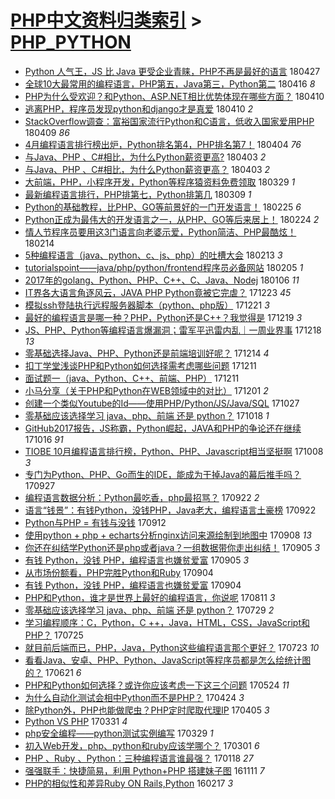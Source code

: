 [PHP中文资料归类索引](../README.md) > [PHP_PYTHON](PHP_PYTHON.md)
====
- [Python 人气王，JS 比 Java 更受企业青睐，PHP不再是最好的语言](http://jkwz.applinzi.com/ittc/7096785286690505734.html#Python+%E4%BA%BA%E6%B0%94%E7%8E%8B%EF%BC%8CJS+%E6%AF%94+Java+%E6%9B%B4%E5%8F%97%E4%BC%81%E4%B8%9A%E9%9D%92%E7%9D%90%EF%BC%8CPHP%E4%B8%8D%E5%86%8D%E6%98%AF%E6%9C%80%E5%A5%BD%E7%9A%84%E8%AF%AD%E8%A8%80) 180427  
- [全球10大最常用的编程语言，PHP第五，Java第三，Python第二](http://jkwz.applinzi.com/ittc/7090394521735267339.html#%E5%85%A8%E7%90%8310%E5%A4%A7%E6%9C%80%E5%B8%B8%E7%94%A8%E7%9A%84%E7%BC%96%E7%A8%8B%E8%AF%AD%E8%A8%80%EF%BC%8CPHP%E7%AC%AC%E4%BA%94%EF%BC%8CJava%E7%AC%AC%E4%B8%89%EF%BC%8CPython%E7%AC%AC%E4%BA%8C) 180416 *8* 
- [PHP为什么受欢迎？和Python、ASP.NET相比优势体现在哪些方面？](http://jkwz.applinzi.com/ittc/7090358536544715786.html#PHP%E4%B8%BA%E4%BB%80%E4%B9%88%E5%8F%97%E6%AC%A2%E8%BF%8E%EF%BC%9F%E5%92%8CPython%E3%80%81ASP.NET%E7%9B%B8%E6%AF%94%E4%BC%98%E5%8A%BF%E4%BD%93%E7%8E%B0%E5%9C%A8%E5%93%AA%E4%BA%9B%E6%96%B9%E9%9D%A2%EF%BC%9F) 180410  
- [逃离PHP，程序员发现python和django才是真爱](http://jkwz.applinzi.com/ittc/7090103730605392902.html#%E9%80%83%E7%A6%BBPHP%EF%BC%8C%E7%A8%8B%E5%BA%8F%E5%91%98%E5%8F%91%E7%8E%B0python%E5%92%8Cdjango%E6%89%8D%E6%98%AF%E7%9C%9F%E7%88%B1) 180410 *2* 
- [StackOverflow调查：富裕国家流行Python和C语言，低收入国家爱用PHP](http://jkwz.applinzi.com/ittc/7089927212151342097.html#StackOverflow%E8%B0%83%E6%9F%A5%EF%BC%9A%E5%AF%8C%E8%A3%95%E5%9B%BD%E5%AE%B6%E6%B5%81%E8%A1%8CPython%E5%92%8CC%E8%AF%AD%E8%A8%80%EF%BC%8C%E4%BD%8E%E6%94%B6%E5%85%A5%E5%9B%BD%E5%AE%B6%E7%88%B1%E7%94%A8PHP) 180409 *86* 
- [4月编程语言排行榜出炉，Python排名第4，PHP排名第7！](http://jkwz.applinzi.com/ittc/7088079630374536208.html#4%E6%9C%88%E7%BC%96%E7%A8%8B%E8%AF%AD%E8%A8%80%E6%8E%92%E8%A1%8C%E6%A6%9C%E5%87%BA%E7%82%89%EF%BC%8CPython%E6%8E%92%E5%90%8D%E7%AC%AC4%EF%BC%8CPHP%E6%8E%92%E5%90%8D%E7%AC%AC7%EF%BC%81) 180404 *76* 
- [与Java、PHP 、C#相比，为什么Python薪资更高?](http://jkwz.applinzi.com/ittc/7087740882013127690.html#%E4%B8%8EJava%E3%80%81PHP+%E3%80%81C%23%E7%9B%B8%E6%AF%94%EF%BC%8C%E4%B8%BA%E4%BB%80%E4%B9%88Python%E8%96%AA%E8%B5%84%E6%9B%B4%E9%AB%98%3F) 180403 *2* 
- [与Java、PHP 、C#相比，为什么Python薪资更高？](http://jkwz.applinzi.com/ittc/7087537361875633163.html#%E4%B8%8EJava%E3%80%81PHP+%E3%80%81C%23%E7%9B%B8%E6%AF%94%EF%BC%8C%E4%B8%BA%E4%BB%80%E4%B9%88Python%E8%96%AA%E8%B5%84%E6%9B%B4%E9%AB%98%EF%BC%9F) 180403 *2* 
- [大前端，PHP，小程序开发，Python等程序猿资料免费领取](http://jkwz.applinzi.com/ittc/7085864579769041930.html#%E5%A4%A7%E5%89%8D%E7%AB%AF%EF%BC%8CPHP%EF%BC%8C%E5%B0%8F%E7%A8%8B%E5%BA%8F%E5%BC%80%E5%8F%91%EF%BC%8CPython%E7%AD%89%E7%A8%8B%E5%BA%8F%E7%8C%BF%E8%B5%84%E6%96%99%E5%85%8D%E8%B4%B9%E9%A2%86%E5%8F%96) 180329 *1* 
- [最新编程语言排行，PHP排第七，Python排第几](http://jkwz.applinzi.com/ittc/7078595689338897414.html#%E6%9C%80%E6%96%B0%E7%BC%96%E7%A8%8B%E8%AF%AD%E8%A8%80%E6%8E%92%E8%A1%8C%EF%BC%8CPHP%E6%8E%92%E7%AC%AC%E4%B8%83%EF%BC%8CPython%E6%8E%92%E7%AC%AC%E5%87%A0) 180309 *1* 
- [Python的基础教程，比PHP、GO等前景好的一门开发语言！](http://jkwz.applinzi.com/ittc/7074001375254283275.html#Python%E7%9A%84%E5%9F%BA%E7%A1%80%E6%95%99%E7%A8%8B%EF%BC%8C%E6%AF%94PHP%E3%80%81GO%E7%AD%89%E5%89%8D%E6%99%AF%E5%A5%BD%E7%9A%84%E4%B8%80%E9%97%A8%E5%BC%80%E5%8F%91%E8%AF%AD%E8%A8%80%EF%BC%81) 180225 *6* 
- [Python正成为最伟大的开发语言之一，从PHP、GO等后来居上！](http://jkwz.applinzi.com/ittc/7073598435133752336.html#Python%E6%AD%A3%E6%88%90%E4%B8%BA%E6%9C%80%E4%BC%9F%E5%A4%A7%E7%9A%84%E5%BC%80%E5%8F%91%E8%AF%AD%E8%A8%80%E4%B9%8B%E4%B8%80%EF%BC%8C%E4%BB%8EPHP%E3%80%81GO%E7%AD%89%E5%90%8E%E6%9D%A5%E5%B1%85%E4%B8%8A%EF%BC%81) 180224 *2* 
- [情人节程序员要用这3门语言向老婆示爱，Python简洁、PHP最酷炫！](http://jkwz.applinzi.com/ittc/7070053520227435527.html#%E6%83%85%E4%BA%BA%E8%8A%82%E7%A8%8B%E5%BA%8F%E5%91%98%E8%A6%81%E7%94%A8%E8%BF%993%E9%97%A8%E8%AF%AD%E8%A8%80%E5%90%91%E8%80%81%E5%A9%86%E7%A4%BA%E7%88%B1%EF%BC%8CPython%E7%AE%80%E6%B4%81%E3%80%81PHP%E6%9C%80%E9%85%B7%E7%82%AB%EF%BC%81) 180214  
- [5种编程语言（java、python、c、js、php）的吐槽大会](http://jkwz.applinzi.com/ittc/7067728528420635655.html#5%E7%A7%8D%E7%BC%96%E7%A8%8B%E8%AF%AD%E8%A8%80%EF%BC%88java%E3%80%81python%E3%80%81c%E3%80%81js%E3%80%81php%EF%BC%89%E7%9A%84%E5%90%90%E6%A7%BD%E5%A4%A7%E4%BC%9A) 180213 *3* 
- [tutorialspoint——java/php/python/frontend程序员必备网站](http://jkwz.applinzi.com/ittc/7066591206509642769.html#tutorialspoint%E2%80%94%E2%80%94java%2Fphp%2Fpython%2Ffrontend%E7%A8%8B%E5%BA%8F%E5%91%98%E5%BF%85%E5%A4%87%E7%BD%91%E7%AB%99) 180205 *1* 
- [2017年的golang、Python、PHP、C++、C、Java、Nodej](http://jkwz.applinzi.com/ittc/7055530015314150410.html#2017%E5%B9%B4%E7%9A%84golang%E3%80%81Python%E3%80%81PHP%E3%80%81C%2B%2B%E3%80%81C%E3%80%81Java%E3%80%81Nodej) 180106 *11* 
- [IT界各大语言角逐风云，JAVA PHP Python竟被它完虐？](http://jkwz.applinzi.com/ittc/7050274253214057489.html#IT%E7%95%8C%E5%90%84%E5%A4%A7%E8%AF%AD%E8%A8%80%E8%A7%92%E9%80%90%E9%A3%8E%E4%BA%91%EF%BC%8CJAVA+PHP+Python%E7%AB%9F%E8%A2%AB%E5%AE%83%E5%AE%8C%E8%99%90%EF%BC%9F) 171223 *45* 
- [模拟ssh登陆执行远程服务器脚本（python、php版）](http://jkwz.applinzi.com/ittc/7049465857602749456.html#%E6%A8%A1%E6%8B%9Fssh%E7%99%BB%E9%99%86%E6%89%A7%E8%A1%8C%E8%BF%9C%E7%A8%8B%E6%9C%8D%E5%8A%A1%E5%99%A8%E8%84%9A%E6%9C%AC%EF%BC%88python%E3%80%81php%E7%89%88%EF%BC%89) 171221 *3* 
- [最好的编程语言是哪一种？PHP，Python还是C++？我觉得是](http://jkwz.applinzi.com/ittc/7048784132090364945.html#%E6%9C%80%E5%A5%BD%E7%9A%84%E7%BC%96%E7%A8%8B%E8%AF%AD%E8%A8%80%E6%98%AF%E5%93%AA%E4%B8%80%E7%A7%8D%EF%BC%9FPHP%EF%BC%8CPython%E8%BF%98%E6%98%AFC%2B%2B%EF%BC%9F%E6%88%91%E8%A7%89%E5%BE%97%E6%98%AF) 171219 *3* 
- [JS、PHP、Python等编程语言爆漏洞；雷军平迅雷内乱｜一周业界事](http://jkwz.applinzi.com/ittc/7048371977385935888.html#JS%E3%80%81PHP%E3%80%81Python%E7%AD%89%E7%BC%96%E7%A8%8B%E8%AF%AD%E8%A8%80%E7%88%86%E6%BC%8F%E6%B4%9E%EF%BC%9B%E9%9B%B7%E5%86%9B%E5%B9%B3%E8%BF%85%E9%9B%B7%E5%86%85%E4%B9%B1%EF%BD%9C%E4%B8%80%E5%91%A8%E4%B8%9A%E7%95%8C%E4%BA%8B) 171218 *13* 
- [零基础选择Java、PHP、Python还是前端培训好呢？](http://jkwz.applinzi.com/ittc/7046897854755374097.html#%E9%9B%B6%E5%9F%BA%E7%A1%80%E9%80%89%E6%8B%A9Java%E3%80%81PHP%E3%80%81Python%E8%BF%98%E6%98%AF%E5%89%8D%E7%AB%AF%E5%9F%B9%E8%AE%AD%E5%A5%BD%E5%91%A2%EF%BC%9F) 171214 *4* 
- [扣丁学堂浅谈PHP和Python如何选择需考虑哪些问题](http://jkwz.applinzi.com/ittc/7045784159895684113.html#%E6%89%A3%E4%B8%81%E5%AD%A6%E5%A0%82%E6%B5%85%E8%B0%88PHP%E5%92%8CPython%E5%A6%82%E4%BD%95%E9%80%89%E6%8B%A9%E9%9C%80%E8%80%83%E8%99%91%E5%93%AA%E4%BA%9B%E9%97%AE%E9%A2%98) 171211  
- [面试题一（java、Python、C++、前端、PHP）](http://jkwz.applinzi.com/ittc/7045776125047866385.html#%E9%9D%A2%E8%AF%95%E9%A2%98%E4%B8%80%EF%BC%88java%E3%80%81Python%E3%80%81C%2B%2B%E3%80%81%E5%89%8D%E7%AB%AF%E3%80%81PHP%EF%BC%89) 171211  
- [小马分享（关于PHP和Python在WEB领域中的对比）](http://jkwz.applinzi.com/ittc/7042036788250543120.html#%E5%B0%8F%E9%A9%AC%E5%88%86%E4%BA%AB%EF%BC%88%E5%85%B3%E4%BA%8EPHP%E5%92%8CPython%E5%9C%A8WEB%E9%A2%86%E5%9F%9F%E4%B8%AD%E7%9A%84%E5%AF%B9%E6%AF%94%EF%BC%89) 171201 *2* 
- [创建一个类似Youtube的Id——使用PHP/Python/JS/Java/SQL](http://jkwz.applinzi.com/ittc/7029085431755441168.html#%E5%88%9B%E5%BB%BA%E4%B8%80%E4%B8%AA%E7%B1%BB%E4%BC%BCYoutube%E7%9A%84Id%E2%80%94%E2%80%94%E4%BD%BF%E7%94%A8PHP%2FPython%2FJS%2FJava%2FSQL) 171027  
- [零基础应该选择学习 java、php、前端 还是 python？](http://jkwz.applinzi.com/ittc/7025883386458145808.html#%E9%9B%B6%E5%9F%BA%E7%A1%80%E5%BA%94%E8%AF%A5%E9%80%89%E6%8B%A9%E5%AD%A6%E4%B9%A0+java%E3%80%81php%E3%80%81%E5%89%8D%E7%AB%AF+%E8%BF%98%E6%98%AF+python%EF%BC%9F) 171018 *1* 
- [GitHub2017报告，JS称霸，Python崛起，JAVA和PHP的争论还在继续](http://jkwz.applinzi.com/ittc/7024996762924876816.html#GitHub2017%E6%8A%A5%E5%91%8A%EF%BC%8CJS%E7%A7%B0%E9%9C%B8%EF%BC%8CPython%E5%B4%9B%E8%B5%B7%EF%BC%8CJAVA%E5%92%8CPHP%E7%9A%84%E4%BA%89%E8%AE%BA%E8%BF%98%E5%9C%A8%E7%BB%A7%E7%BB%AD) 171016 *91* 
- [TIOBE 10月编程语言排行榜，Python、PHP、Javascript相当坚挺啊](http://jkwz.applinzi.com/ittc/7022003937169900560.html#TIOBE+10%E6%9C%88%E7%BC%96%E7%A8%8B%E8%AF%AD%E8%A8%80%E6%8E%92%E8%A1%8C%E6%A6%9C%EF%BC%8CPython%E3%80%81PHP%E3%80%81Javascript%E7%9B%B8%E5%BD%93%E5%9D%9A%E6%8C%BA%E5%95%8A) 171008 *3* 
- [专门为Python、PHP、Go而生的IDE，能成为干掉Java的幕后推手吗？](http://jkwz.applinzi.com/ittc/7018017039871116304.html#%E4%B8%93%E9%97%A8%E4%B8%BAPython%E3%80%81PHP%E3%80%81Go%E8%80%8C%E7%94%9F%E7%9A%84IDE%EF%BC%8C%E8%83%BD%E6%88%90%E4%B8%BA%E5%B9%B2%E6%8E%89Java%E7%9A%84%E5%B9%95%E5%90%8E%E6%8E%A8%E6%89%8B%E5%90%97%EF%BC%9F) 170927  
- [编程语言数据分析：Python最吃香，php最招骂？](http://jkwz.applinzi.com/ittc/7016079221930329105.html#%E7%BC%96%E7%A8%8B%E8%AF%AD%E8%A8%80%E6%95%B0%E6%8D%AE%E5%88%86%E6%9E%90%EF%BC%9APython%E6%9C%80%E5%90%83%E9%A6%99%EF%BC%8Cphp%E6%9C%80%E6%8B%9B%E9%AA%82%EF%BC%9F) 170922 *2* 
- [语言“钱景”：有钱Python，没钱PHP，Java老大，编程语言土豪榜](http://jkwz.applinzi.com/ittc/7016046932760462352.html#%E8%AF%AD%E8%A8%80%E2%80%9C%E9%92%B1%E6%99%AF%E2%80%9D%EF%BC%9A%E6%9C%89%E9%92%B1Python%EF%BC%8C%E6%B2%A1%E9%92%B1PHP%EF%BC%8CJava%E8%80%81%E5%A4%A7%EF%BC%8C%E7%BC%96%E7%A8%8B%E8%AF%AD%E8%A8%80%E5%9C%9F%E8%B1%AA%E6%A6%9C) 170922  
- [Python与PHP = 有钱与没钱](http://jkwz.applinzi.com/ittc/7012529178455573520.html#Python%E4%B8%8EPHP+%3D+%E6%9C%89%E9%92%B1%E4%B8%8E%E6%B2%A1%E9%92%B1) 170912  
- [使用python + php + echarts分析nginx访问来源绘制到地图中](http://jkwz.applinzi.com/ittc/7010968875804656657.html#%E4%BD%BF%E7%94%A8python+%2B+php+%2B+echarts%E5%88%86%E6%9E%90nginx%E8%AE%BF%E9%97%AE%E6%9D%A5%E6%BA%90%E7%BB%98%E5%88%B6%E5%88%B0%E5%9C%B0%E5%9B%BE%E4%B8%AD) 170908 *13* 
- [你还在纠结学Python还是php或者java？一组数据带你走出纠结！](http://jkwz.applinzi.com/ittc/7009899586091746321.html#%E4%BD%A0%E8%BF%98%E5%9C%A8%E7%BA%A0%E7%BB%93%E5%AD%A6Python%E8%BF%98%E6%98%AFphp%E6%88%96%E8%80%85java%EF%BC%9F%E4%B8%80%E7%BB%84%E6%95%B0%E6%8D%AE%E5%B8%A6%E4%BD%A0%E8%B5%B0%E5%87%BA%E7%BA%A0%E7%BB%93%EF%BC%81) 170905 *3* 
- [有钱 Python，没钱 PHP，编程语言也嫌贫爱富](http://jkwz.applinzi.com/ittc/7009754107106296848.html#%E6%9C%89%E9%92%B1+Python%EF%BC%8C%E6%B2%A1%E9%92%B1+PHP%EF%BC%8C%E7%BC%96%E7%A8%8B%E8%AF%AD%E8%A8%80%E4%B9%9F%E5%AB%8C%E8%B4%AB%E7%88%B1%E5%AF%8C) 170905 *3* 
- [从市场份额看，PHP完胜Python和Ruby](http://jkwz.applinzi.com/ittc/7009403417120998417.html#%E4%BB%8E%E5%B8%82%E5%9C%BA%E4%BB%BD%E9%A2%9D%E7%9C%8B%EF%BC%8CPHP%E5%AE%8C%E8%83%9CPython%E5%92%8CRuby) 170904  
- [有钱 Python，没钱 PHP，编程语言也嫌贫爱富](http://jkwz.applinzi.com/ittc/7009395879222707216.html#%E6%9C%89%E9%92%B1+Python%EF%BC%8C%E6%B2%A1%E9%92%B1+PHP%EF%BC%8C%E7%BC%96%E7%A8%8B%E8%AF%AD%E8%A8%80%E4%B9%9F%E5%AB%8C%E8%B4%AB%E7%88%B1%E5%AF%8C) 170904  
- [PHP和Python，谁才是世界上最好的编程语言，你说呢](http://jkwz.applinzi.com/ittc/7000526600658224144.html#PHP%E5%92%8CPython%EF%BC%8C%E8%B0%81%E6%89%8D%E6%98%AF%E4%B8%96%E7%95%8C%E4%B8%8A%E6%9C%80%E5%A5%BD%E7%9A%84%E7%BC%96%E7%A8%8B%E8%AF%AD%E8%A8%80%EF%BC%8C%E4%BD%A0%E8%AF%B4%E5%91%A2) 170811 *3* 
- [零基础应该选择学习 java、php、前端 还是 python？](http://jkwz.applinzi.com/ittc/6995762709134836752.html#%E9%9B%B6%E5%9F%BA%E7%A1%80%E5%BA%94%E8%AF%A5%E9%80%89%E6%8B%A9%E5%AD%A6%E4%B9%A0+java%E3%80%81php%E3%80%81%E5%89%8D%E7%AB%AF+%E8%BF%98%E6%98%AF+python%EF%BC%9F) 170729 *2* 
- [学习编程顺序：C，Python，C ++，Java，HTML，CSS，JavaScript和PHP？](http://jkwz.applinzi.com/ittc/6994205224615805968.html#%E5%AD%A6%E4%B9%A0%E7%BC%96%E7%A8%8B%E9%A1%BA%E5%BA%8F%EF%BC%9AC%EF%BC%8CPython%EF%BC%8CC+%2B%2B%EF%BC%8CJava%EF%BC%8CHTML%EF%BC%8CCSS%EF%BC%8CJavaScript%E5%92%8CPHP%EF%BC%9F) 170725  
- [就目前后端而已，PHP，Java，Python这些编程语言那个更好？](http://jkwz.applinzi.com/ittc/6993277242418136080.html#%E5%B0%B1%E7%9B%AE%E5%89%8D%E5%90%8E%E7%AB%AF%E8%80%8C%E5%B7%B2%EF%BC%8CPHP%EF%BC%8CJava%EF%BC%8CPython%E8%BF%99%E4%BA%9B%E7%BC%96%E7%A8%8B%E8%AF%AD%E8%A8%80%E9%82%A3%E4%B8%AA%E6%9B%B4%E5%A5%BD%EF%BC%9F) 170723 *10* 
- [看看Java、安卓、PHP、Python、JavaScript等程序员都是怎么绘统计图的？](http://jkwz.applinzi.com/ittc/6981724345293341701.html#%E7%9C%8B%E7%9C%8BJava%E3%80%81%E5%AE%89%E5%8D%93%E3%80%81PHP%E3%80%81Python%E3%80%81JavaScript%E7%AD%89%E7%A8%8B%E5%BA%8F%E5%91%98%E9%83%BD%E6%98%AF%E6%80%8E%E4%B9%88%E7%BB%98%E7%BB%9F%E8%AE%A1%E5%9B%BE%E7%9A%84%EF%BC%9F) 170621 *6* 
- [PHP和Python如何选择？或许你应该考虑一下这三个问题](http://jkwz.applinzi.com/ittc/6971225094775899140.html#PHP%E5%92%8CPython%E5%A6%82%E4%BD%95%E9%80%89%E6%8B%A9%EF%BC%9F%E6%88%96%E8%AE%B8%E4%BD%A0%E5%BA%94%E8%AF%A5%E8%80%83%E8%99%91%E4%B8%80%E4%B8%8B%E8%BF%99%E4%B8%89%E4%B8%AA%E9%97%AE%E9%A2%98) 170524 *11* 
- [为什么自动化测试会相中Python而不是PHP？](http://jkwz.applinzi.com/ittc/6960086780459090948.html#%E4%B8%BA%E4%BB%80%E4%B9%88%E8%87%AA%E5%8A%A8%E5%8C%96%E6%B5%8B%E8%AF%95%E4%BC%9A%E7%9B%B8%E4%B8%ADPython%E8%80%8C%E4%B8%8D%E6%98%AFPHP%EF%BC%9F) 170424 *3* 
- [除Python外，PHP也能做爬虫？PHP定时爬取代理IP](http://jkwz.applinzi.com/ittc/6952637852868412420.html#%E9%99%A4Python%E5%A4%96%EF%BC%8CPHP%E4%B9%9F%E8%83%BD%E5%81%9A%E7%88%AC%E8%99%AB%EF%BC%9FPHP%E5%AE%9A%E6%97%B6%E7%88%AC%E5%8F%96%E4%BB%A3%E7%90%86IP) 170405 *3* 
- [Python VS PHP](http://jkwz.applinzi.com/ittc/6951333134967768068.html#Python+VS+PHP) 170331 *4* 
- [php安全编程——python测试实例编写](http://jkwz.applinzi.com/ittc/6950382029924467716.html#php%E5%AE%89%E5%85%A8%E7%BC%96%E7%A8%8B%E2%80%94%E2%80%94python%E6%B5%8B%E8%AF%95%E5%AE%9E%E4%BE%8B%E7%BC%96%E5%86%99) 170329 *1* 
- [初入Web开发，php、python和ruby应该学哪个？](http://jkwz.applinzi.com/ittc/6940085735196722180.html#%E5%88%9D%E5%85%A5Web%E5%BC%80%E5%8F%91%EF%BC%8Cphp%E3%80%81python%E5%92%8Cruby%E5%BA%94%E8%AF%A5%E5%AD%A6%E5%93%AA%E4%B8%AA%EF%BC%9F) 170301 *6* 
- [PHP 、Ruby 、Python：三种编程语言谁最强？](http://jkwz.applinzi.com/ittc/6924536188907291652.html#PHP+%E3%80%81Ruby+%E3%80%81Python%EF%BC%9A%E4%B8%89%E7%A7%8D%E7%BC%96%E7%A8%8B%E8%AF%AD%E8%A8%80%E8%B0%81%E6%9C%80%E5%BC%BA%EF%BC%9F) 170118 *27* 
- [强强联手：快捷简易，利用 Python+PHP 搭建妹子图](http://jkwz.applinzi.com/ittc/6899390929269425156.html#%E5%BC%BA%E5%BC%BA%E8%81%94%E6%89%8B%EF%BC%9A%E5%BF%AB%E6%8D%B7%E7%AE%80%E6%98%93%EF%BC%8C%E5%88%A9%E7%94%A8+Python%2BPHP+%E6%90%AD%E5%BB%BA%E5%A6%B9%E5%AD%90%E5%9B%BE) 161111 *7* 
- [PHP的相似性和差异Ruby ON Rails,Python](http://jkwz.applinzi.com/ittc/6797516332333532164.html#PHP%E7%9A%84%E7%9B%B8%E4%BC%BC%E6%80%A7%E5%92%8C%E5%B7%AE%E5%BC%82Ruby+ON+Rails%2CPython) 160217 *3* 
